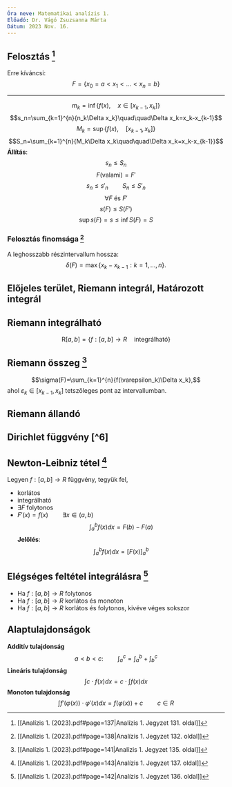 ```yaml
---
Óra neve: Matematikai analízis 1.
Előadó: Dr. Vágó Zsuzsanna Márta
Dátum: 2023 Nov. 16.
---
```

## Felosztás [^1]
Erre kíváncsi:
$$F=\{x_0=a<x_1<...<x_n=b\}$$

---
$$m_k=\inf\{f(x),\quad x\in[x_{k-1}, x_k]\}$$
$$s_n=\sum_{k=1}^{n}{n_k\Delta x_k}\quad\quad\Delta x_k=x_k-x_{k-1}$$
$$M_k=\sup\{f(x),\quad [x_{k-1}, x_k]\}$$
$$S_n=\sum_{k=1}^{n}{M_k\Delta x_k\quad\quad\Delta x_k=x_k-x_{k-1}}$$
**Állítás**:
$$s_n\leq S_n$$
$$F(\text{valami})=F'$$
$$s_n\leq s'_n\quad\quad S_n\leq S'_n$$
$$\forall F\text{ és }F'$$
$$s(F)\leq S(F')$$
$$\sup s(F)=s\leq\inf S(F)=S$$
### Felosztás finomsága [^2]
A leghosszabb részintervallum hossza:
$$\delta(F)=\max\{x_k-x_{k-1}:k=1,…,n\}.$$
## Előjeles terület, Riemann integrál, Határozott integrál
## Riemann integrálható
$$\text{R}[a,b]=\{f: [a,b]\to R\quad{\text{integrálható}}\}$$
## Riemann összeg [^4]
$$\sigma(F)=\sum_{k=1}^{n}{f(\varepsilon_k)\Delta x_k},$$
ahol $\varepsilon_k\in[x_{k-1},x_k]$ tetszőleges pont az intervallumban. 
## Riemann állandó
## Dirichlet függvény [^6]
## Newton-Leibniz tétel [^3]
Legyen $f: [a,b]\to R$ függvény, tegyük fel,
- korlátos
- integrálható
- $\exists F$ folytonos
- $F'(x)=f(x)\quad\quad\exists x\in(a,b)$
$$\int_{a}^{b}{f(x)dx=F(b)-F(a)}$$
**Jelölés**:
$$\int_a^bf(x)dx=[F(x)]^b_a$$
## Elégséges feltétel integrálásra [^5]
- Ha $f: [a,b]\to R$ folytonos
- Ha $f:[a,b]\to R$ korlátos és monoton
- Ha $f: [a,b]\to R$ korlátos és folytonos, kivéve véges sokszor
## Alaptulajdonságok
**Additív tulajdonság**
$$a<b<c:\quad\quad\int_a^c=\int_a^b+\int_b^c$$
**Lineáris tulajdonság**
$$\int{c\cdot f(x)dx}=c\cdot\int{f(x)dx}$$
**Monoton tulajdonság**
$$\int f'\big(\varphi(x)\big)\cdot\varphi'(x)dx=f\big(\varphi(x)\big)+c\quad\quad c\in R$$

[^1]: [[Analízis 1. (2023).pdf#page=137|Analízis 1. Jegyzet 131. oldal]]
[^2]: [[Analízis 1. (2023).pdf#page=138|Analízis 1. Jegyzet 132. oldal]]
[^3]: [[Analízis 1. (2023).pdf#page=143|Analízis 1. Jegyzet 137. oldal]]
[^4]: [[Analízis 1. (2023).pdf#page=141|Analízis 1. Jegyzet 135. oldal]]
[^5]: [[Analízis 1. (2023).pdf#page=142|Analízis 1. Jegyzet 136. oldal]]
[^5]: [[Analízis 1. (2023).pdf#page=79|Analízis 1. Jegyzet 73. oldal]]